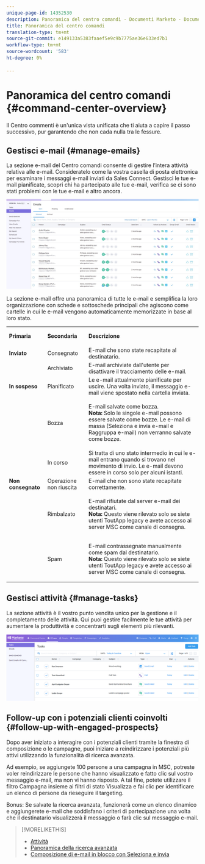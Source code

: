 ```yaml
---
unique-page-id: 14352530
description: Panoramica del centro comandi - Documenti Marketo - Documentazione del prodotto
title: Panoramica del centro comandi
translation-type: tm+mt
source-git-commit: e149133a5383faaef5e9c9b7775ae36e633ed7b1
workflow-type: tm+mt
source-wordcount: '583'
ht-degree: 0%

---
```



# Panoramica del centro comandi {#command-center-overview}

Il Centro commenti è un&#39;unica vista unificata che ti aiuta a capire il passo successivo, pur garantendo che non cada nulla tra le fessure.

## Gestisci e-mail {#manage-emails}

La sezione e-mail del Centro comandi consente di gestire l’intera attività relativa alle e-mail. Consideratelo come la vostra casella di posta elettronica per esaminare i messaggi e-mail inviati da Sales Connect. Gestisci le tue e-mail pianificate, scopri chi ha partecipato alle tue e-mail, verifica se ci sono stati problemi con le tue e-mail e altro ancora.

![](assets/command-center-overview-1.png)

La sezione e-mail offre una panoramica di tutte le e-mail e semplifica la loro organizzazione con schede e sottoschede principali che agiscono come cartelle in cui le e-mail vengono automaticamente memorizzate in base al loro stato.

<table> 
 <colgroup> 
  <col> 
  <col> 
  <col> 
 </colgroup> 
 <tbody> 
  <tr> 
   <td title="Colore di sfondo: Grigio"><p title=""><strong><span>Primaria</span> </strong></p></td> 
   <td title="Colore di sfondo: Grigio"><p title=""><strong><span>Secondaria</span> </strong></p></td> 
   <td title="Colore di sfondo: Grigio"><p title=""><strong><span>Descrizione</span> </strong></p></td> 
  </tr> 
  <tr> 
   <td title="Colore di sfondo: Blu"><strong title="">Inviato</strong></td> 
   <td title="Colore di sfondo: Blu">Consegnato</td> 
   <td title="Colore di sfondo: Blu">E-mail che sono state recapitate al destinatario.</td> 
  </tr> 
  <tr> 
   <td title="Colore di sfondo: Blu"><br></td> 
   <td title="Colore di sfondo: Blu">Archiviato</td> 
   <td title="Colore di sfondo: Blu">E-mail archiviate dall'utente per disattivare il tracciamento delle e-mail.</td> 
  </tr> 
  <tr> 
   <td title="Colore di sfondo: Grigio"><strong title="">In sospeso</strong></td> 
   <td title="Colore di sfondo: Grigio">Pianificato</td> 
   <td title="Colore di sfondo: Grigio">Le e-mail attualmente pianificate per uscire. Una volta inviato, il messaggio e-mail viene spostato nella cartella inviata.</td> 
  </tr> 
  <tr> 
   <td title="Colore di sfondo: Grigio"><br></td> 
   <td title="Colore di sfondo: Grigio">Bozza</td> 
   <td title="Colore di sfondo: Grigio"><p>E-mail salvate come bozza.<br><strong>Nota:</strong> Solo le singole e-mail possono essere salvate come bozze. Le e-mail di massa (Seleziona e invia e-mail e Raggruppa e-mail) non verranno salvate come bozze.</p></td> 
  </tr> 
  <tr> 
   <td title="Colore di sfondo: Grigio"><br></td> 
   <td title="Colore di sfondo: Grigio">In corso</td> 
   <td title="Colore di sfondo: Grigio">Si tratta di uno stato intermedio in cui le e-mail entrano quando si trovano nel movimento di invio. Le e-mail devono essere in corso solo per alcuni istanti.</td> 
  </tr> 
  <tr> 
   <td title="Colore di sfondo: Blu"><strong title="">Non consegnato</strong></td> 
   <td title="Colore di sfondo: Blu">Operazione non riuscita</td> 
   <td title="Colore di sfondo: Blu">E-mail che non sono state recapitate correttamente.</td> 
  </tr> 
  <tr> 
   <td title="Colore di sfondo: Blu"><br></td> 
   <td title="Colore di sfondo: Blu">Rimbalzato</td> 
   <td title="Colore di sfondo: Blu"><p>E-mail rifiutate dal server e-mail dei destinatari. <br><strong>Nota:</strong> Questo viene rilevato solo se siete utenti ToutApp legacy e avete accesso ai server MSC come canale di consegna.</p></td> 
  </tr> 
  <tr> 
   <td title="Colore di sfondo: Blu"><br></td> 
   <td title="Colore di sfondo: Blu">Spam</td> 
   <td title="Colore di sfondo: Blu"><p>E-mail contrassegnate manualmente come spam dal destinatario.<br><strong>Nota:</strong> Questo viene rilevato solo se siete utenti ToutApp legacy e avete accesso ai server MSC come canale di consegna.</p></td> 
  </tr> 
 </tbody> 
</table>

## Gestisci attività {#manage-tasks}

La sezione attività è il vostro punto vendita unico per la gestione e il completamento delle attività. Qui puoi gestire facilmente le tue attività per aumentare la produttività e concentrarti sugli elementi più rilevanti.

![](assets/command-center-overview-2.png)

## Follow-up con i potenziali clienti coinvolti {#follow-up-with-engaged-prospects}

Dopo aver iniziato a interagire con i potenziali clienti tramite la finestra di composizione o le campagne, puoi iniziare a reindirizzare i potenziali più attivi utilizzando la funzionalità di ricerca avanzata.

Ad esempio, se aggiungete 100 persone a una campagna in MSC, potreste voler reindirizzare le persone che hanno visualizzato e fatto clic sul vostro messaggio e-mail, ma non vi hanno risposto. A tal fine, potete utilizzare il filtro Campagna insieme ai filtri di stato Visualizza e fai clic per identificare un elenco di persone da rieseguire il targeting.

Bonus: Se salvate la ricerca avanzata, funzionerà come un elenco dinamico e aggiungerete e-mail che soddisfano i criteri di partecipazione una volta che il destinatario visualizzerà il messaggio o farà clic sul messaggio e-mail.

>[!MORELIKETHIS]
>
>* [Attività](http://docs.marketo.com/x/qwDb)
>* [Panoramica della ricerca avanzata](http://docs.marketo.com/x/KQM6Ag)
>* [Composizione di e-mail in blocco con Seleziona e invia](http://docs.marketo.com/x/IgQ6Ag)

>




